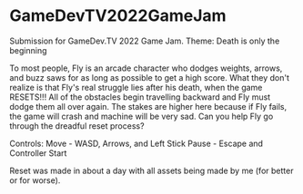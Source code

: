 # GameDevTV2022GameJam
Submission for GameDev.TV 2022 Game Jam.
Theme: Death is only the beginning

To most people, Fly is an arcade character who dodges weights, arrows, and buzz saws for as long as possible to get a high score. What they don't realize is that Fly's real struggle lies after his death, when the game RESETS!!! All of the obstacles begin travelling backward and Fly must dodge them all over again. The stakes are higher here because if Fly fails, the game will crash and machine will be very sad. Can you help Fly go through the dreadful reset process?

Controls:
Move - WASD, Arrows, and Left Stick
Pause - Escape and Controller Start

Reset was made in about a day with all assets being made by me (for better or for worse).
